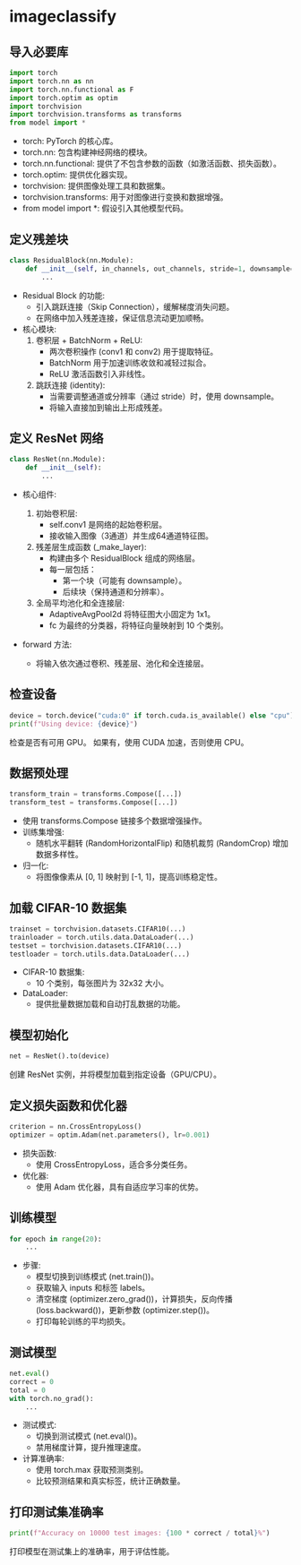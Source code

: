 # imageclassify

## 导入必要库

```python
import torch
import torch.nn as nn
import torch.nn.functional as F
import torch.optim as optim
import torchvision
import torchvision.transforms as transforms
from model import *
```

- torch: PyTorch 的核心库。
- torch.nn: 包含构建神经网络的模块。
- torch.nn.functional: 提供了不包含参数的函数（如激活函数、损失函数）。
- torch.optim: 提供优化器实现。
- torchvision: 提供图像处理工具和数据集。
- torchvision.transforms: 用于对图像进行变换和数据增强。
- from model import *: 假设引入其他模型代码。

## 定义残差块

```python
class ResidualBlock(nn.Module):
    def __init__(self, in_channels, out_channels, stride=1, downsample=None):
        ...
```

- Residual Block 的功能:
    - 引入跳跃连接（Skip Connection），缓解梯度消失问题。
    - 在网络中加入残差连接，保证信息流动更加顺畅。
- 核心模块: 
    1. 卷积层 + BatchNorm + ReLU:
        - 两次卷积操作 (conv1 和 conv2) 用于提取特征。
        - BatchNorm 用于加速训练收敛和减轻过拟合。
        - ReLU 激活函数引入非线性。
    2. 跳跃连接 (identity):
        - 当需要调整通道或分辨率（通过 stride）时，使用 downsample。
        - 将输入直接加到输出上形成残差。

## 定义 ResNet 网络

```python
class ResNet(nn.Module):
    def __init__(self):
        ...
```

- 核心组件:
    1. 初始卷积层:
        - self.conv1 是网络的起始卷积层。
        - 接收输入图像（3通道）并生成64通道特征图。
    2. 残差层生成函数 (_make_layer):
        - 构建由多个 ResidualBlock 组成的网络层。
        - 每一层包括：
            - 第一个块（可能有 downsample）。
            - 后续块（保持通道和分辨率）。
    3. 全局平均池化和全连接层:
        - AdaptiveAvgPool2d 将特征图大小固定为 1x1。
        - fc 为最终的分类器，将特征向量映射到 10 个类别。

- forward 方法:
    - 将输入依次通过卷积、残差层、池化和全连接层。

## 检查设备

```python
device = torch.device("cuda:0" if torch.cuda.is_available() else "cpu")
print(f"Using device: {device}")
```

检查是否有可用 GPU。
如果有，使用 CUDA 加速，否则使用 CPU。

## 数据预处理

```python
transform_train = transforms.Compose([...])
transform_test = transforms.Compose([...])
``` 

- 使用 transforms.Compose 链接多个数据增强操作。
- 训练集增强:
    - 随机水平翻转 (RandomHorizontalFlip) 和随机裁剪 (RandomCrop) 增加数据多样性。
- 归一化:
    - 将图像像素从 [0, 1] 映射到 [-1, 1]，提高训练稳定性。

## 加载 CIFAR-10 数据集

```python
trainset = torchvision.datasets.CIFAR10(...)
trainloader = torch.utils.data.DataLoader(...)
testset = torchvision.datasets.CIFAR10(...)
testloader = torch.utils.data.DataLoader(...)
```

- CIFAR-10 数据集:
    - 10 个类别，每张图片为 32x32 大小。
- DataLoader:
    - 提供批量数据加载和自动打乱数据的功能。

## 模型初始化

```python
net = ResNet().to(device)
```

创建 ResNet 实例，并将模型加载到指定设备（GPU/CPU）。

## 定义损失函数和优化器

```python
criterion = nn.CrossEntropyLoss()
optimizer = optim.Adam(net.parameters(), lr=0.001)
```

- 损失函数:
    - 使用 CrossEntropyLoss，适合多分类任务。
- 优化器:
    - 使用 Adam 优化器，具有自适应学习率的优势。

## 训练模型

```python
for epoch in range(20):
    ...
```

- 步骤:
    - 模型切换到训练模式 (net.train())。
    - 获取输入 inputs 和标签 labels。
    - 清空梯度 (optimizer.zero_grad())，计算损失，反向传播 (loss.backward())，更新参数 (optimizer.step())。
    - 打印每轮训练的平均损失。

## 测试模型

```python
net.eval()
correct = 0
total = 0
with torch.no_grad():
    ...
```

- 测试模式:
    - 切换到测试模式 (net.eval())。
    - 禁用梯度计算，提升推理速度。
- 计算准确率:
    - 使用 torch.max 获取预测类别。
    - 比较预测结果和真实标签，统计正确数量。

## 打印测试集准确率

```python
print(f"Accuracy on 10000 test images: {100 * correct / total}%")
```

打印模型在测试集上的准确率，用于评估性能。





